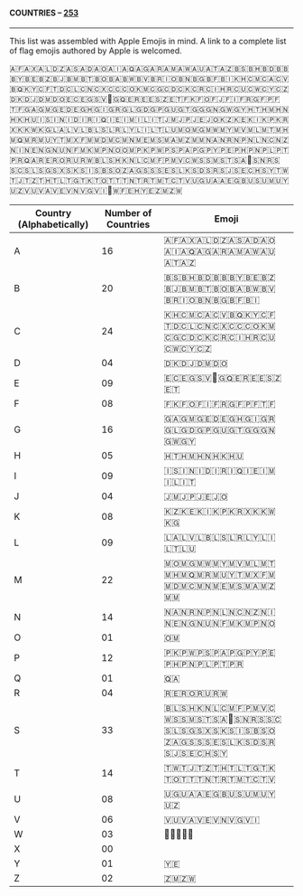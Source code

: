 #### COUNTRIES – [253](https://flagpedia.net/emoji)
---

This list was assembled with Apple Emojis in mind. A link to a complete list of flag emojis authored by Apple is welcomed.  

🇦🇫🇦🇽🇦🇱🇩🇿🇦🇸🇦🇩🇦🇴🇦🇮🇦🇶🇦🇬🇦🇷🇦🇲🇦🇼🇦🇺🇦🇹🇦🇿🇧🇸🇧🇭🇧🇩🇧🇧🇧🇾🇧🇪🇧🇿🇧🇯🇧🇲🇧🇹🇧🇴🇧🇦🇧🇼🇧🇻🇧🇷🇮🇴🇧🇳🇧🇬🇧🇫🇧🇮🇰🇭🇨🇲🇨🇦🇨🇻🇧🇶🇰🇾🇨🇫🇹🇩🇨🇱🇨🇳🇨🇽🇨🇨🇨🇴🇰🇲🇨🇬🇨🇩🇨🇰🇨🇷🇨🇮🇭🇷🇨🇺🇨🇼🇨🇾🇨🇿🇩🇰🇩🇯🇩🇲🇩🇴🇪🇨🇪🇬🇸🇻🏴󠁧󠁢󠁥󠁮󠁧󠁿🇬🇶🇪🇷🇪🇪🇸🇿🇪🇹🇫🇰🇫🇴🇫🇯🇫🇮🇫🇷🇬🇫🇵🇫🇹🇫🇬🇦🇬🇲🇬🇪🇩🇪🇬🇭🇬🇮🇬🇷🇬🇱🇬🇩🇬🇵🇬🇺🇬🇹🇬🇬🇬🇳🇬🇼🇬🇾🇭🇹🇭🇲🇭🇳🇭🇰🇭🇺🇮🇸🇮🇳🇮🇩🇮🇷🇮🇶🇮🇪🇮🇲🇮🇱🇮🇹🇯🇲🇯🇵🇯🇪🇯🇴🇰🇿🇰🇪🇰🇮🇰🇵🇰🇷🇽🇰🇰🇼🇰🇬🇱🇦🇱🇻🇱🇧🇱🇸🇱🇷🇱🇾🇱🇮🇱🇹🇱🇺🇲🇴🇲🇬🇲🇼🇲🇾🇲🇻🇲🇱🇲🇹🇲🇭🇲🇶🇲🇷🇲🇺🇾🇹🇲🇽🇫🇲🇲🇩🇲🇨🇲🇳🇲🇪🇲🇸🇲🇦🇲🇿🇲🇲🇳🇦🇳🇷🇳🇵🇳🇱🇳🇨🇳🇿🇳🇮🇳🇪🇳🇬🇳🇺🇳🇫🇲🇰🇲🇵🇳🇴🇴🇲🇵🇰🇵🇼🇵🇸🇵🇦🇵🇬🇵🇾🇵🇪🇵🇭🇵🇳🇵🇱🇵🇹🇵🇷🇶🇦🇷🇪🇷🇴🇷🇺🇷🇼🇧🇱🇸🇭🇰🇳🇱🇨🇲🇫🇵🇲🇻🇨🇼🇸🇸🇲🇸🇹🇸🇦🏴󠁧󠁢󠁳󠁣󠁴󠁿🇸🇳🇷🇸🇸🇨🇸🇱🇸🇬🇸🇽🇸🇰🇸🇮🇸🇧🇸🇴🇿🇦🇬🇸🇸🇸🇪🇸🇱🇰🇸🇩🇸🇷🇸🇯🇸🇪🇨🇭🇸🇾🇹🇼🇹🇯🇹🇿🇹🇭🇹🇱🇹🇬🇹🇰🇹🇴🇹🇹🇹🇳🇹🇷🇹🇲🇹🇨🇹🇻🇺🇬🇺🇦🇦🇪🇬🇧🇺🇸🇺🇲🇺🇾🇺🇿🇻🇺🇻🇦🇻🇪🇻🇳🇻🇬🇻🇮🏴󠁧󠁢󠁷󠁬󠁳󠁿🇼🇫🇪🇭🇾🇪🇿🇲🇿🇼

Country (Alphabetically) | Number of Countries  | Emoji
|-|-|-|
A | 16 | 🇦🇫🇦🇽🇦🇱🇩🇿🇦🇸🇦🇩🇦🇴🇦🇮🇦🇶🇦🇬🇦🇷🇦🇲🇦🇼🇦🇺🇦🇹🇦🇿
B | 20 | 🇧🇸🇧🇭🇧🇩🇧🇧🇧🇾🇧🇪🇧🇿🇧🇯🇧🇲🇧🇹🇧🇴🇧🇦🇧🇼🇧🇻🇧🇷🇮🇴🇧🇳🇧🇬🇧🇫🇧🇮
C | 24 | 🇰🇭🇨🇲🇨🇦🇨🇻🇧🇶🇰🇾🇨🇫🇹🇩🇨🇱🇨🇳🇨🇽🇨🇨🇨🇴🇰🇲🇨🇬🇨🇩🇨🇰🇨🇷🇨🇮🇭🇷🇨🇺🇨🇼🇨🇾🇨🇿
D | 04 | 🇩🇰🇩🇯🇩🇲🇩🇴
E | 09 | 🇪🇨🇪🇬🇸🇻🏴󠁧󠁢󠁥󠁮󠁧󠁿🇬🇶🇪🇷🇪🇪🇸🇿🇪🇹
F | 08 | 🇫🇰🇫🇴🇫🇮🇫🇷🇬🇫🇵🇫🇹🇫
G | 16 | 🇬🇦🇬🇲🇬🇪🇩🇪🇬🇭🇬🇮🇬🇷🇬🇱🇬🇩🇬🇵🇬🇺🇬🇹🇬🇬🇬🇳🇬🇼🇬🇾
H | 05 | 🇭🇹🇭🇲🇭🇳🇭🇰🇭🇺
I | 09 | 🇮🇸🇮🇳🇮🇩🇮🇷🇮🇶🇮🇪🇮🇲🇮🇱🇮🇹
J | 04 | 🇯🇲🇯🇵🇯🇪🇯🇴
K | 08 | 🇰🇿🇰🇪🇰🇮🇰🇵🇰🇷🇽🇰🇰🇼🇰🇬
L | 09 | 🇱🇦🇱🇻🇱🇧🇱🇸🇱🇷🇱🇾🇱🇮🇱🇹🇱🇺
M | 22 | 🇲🇴🇲🇬🇲🇼🇲🇾🇲🇻🇲🇱🇲🇹🇲🇭🇲🇶🇲🇷🇲🇺🇾🇹🇲🇽🇫🇲🇲🇩🇲🇨🇲🇳🇲🇪🇲🇸🇲🇦🇲🇿🇲🇲
N | 14 | 🇳🇦🇳🇷🇳🇵🇳🇱🇳🇨🇳🇿🇳🇮🇳🇪🇳🇬🇳🇺🇳🇫🇲🇰🇲🇵🇳🇴
O | 01 | 🇴🇲
P | 12 | 🇵🇰🇵🇼🇵🇸🇵🇦🇵🇬🇵🇾🇵🇪🇵🇭🇵🇳🇵🇱🇵🇹🇵🇷
Q | 01 | 🇶🇦
R | 04 | 🇷🇪🇷🇴🇷🇺🇷🇼
S | 33 | 🇧🇱🇸🇭🇰🇳🇱🇨🇲🇫🇵🇲🇻🇨🇼🇸🇸🇲🇸🇹🇸🇦🏴󠁧󠁢󠁳󠁣󠁴󠁿🇸🇳🇷🇸🇸🇨🇸🇱🇸🇬🇸🇽🇸🇰🇸🇮🇸🇧🇸🇴🇿🇦🇬🇸🇸🇸🇪🇸🇱🇰🇸🇩🇸🇷🇸🇯🇸🇪🇨🇭🇸🇾
T | 14 | 🇹🇼🇹🇯🇹🇿🇹🇭🇹🇱🇹🇬🇹🇰🇹🇴🇹🇹🇹🇳🇹🇷🇹🇲🇹🇨🇹🇻
U | 08 | 🇺🇬🇺🇦🇦🇪🇬🇧🇺🇸🇺🇲🇺🇾🇺🇿
V | 06 | 🇻🇺🇻🇦🇻🇪🇻🇳🇻🇬🇻🇮
W | 03 | 🏴󠁧󠁢󠁷󠁬󠁳󠁿🇼🇫🇪🇭
X | 00 | 
Y | 01 | 🇾🇪
Z | 02 | 🇿🇲🇿🇼
